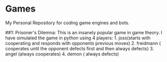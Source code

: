# Games
My Personal Repository for coding game engines and bots. 

##1: Prisoner's Dilemna:
This is an insanely popular game in game theory. I have simulated the game in python using 4 players: 1. joss(starts with cooperating and responds with opponents previous moves) 2. freidmann ( cooperates until the opponent defects first and then always defects) 3. angel (always cooperates) 4. demon ( always defects)
